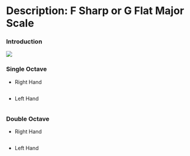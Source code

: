 # Description: F Sharp or G Flat Major Scale

### Introduction
![](images/major-scale-04-e-flat-major-scale.png)

### Single Octave
* Right Hand
```

```
* Left Hand
```

```

### Double Octave
* Right Hand
```

```
* Left Hand
```

```
